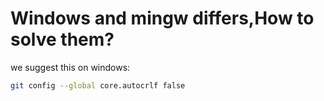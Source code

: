 # Windows and mingw differs,How to solve them?
we suggest this on windows:
```bash
git config --global core.autocrlf false
```